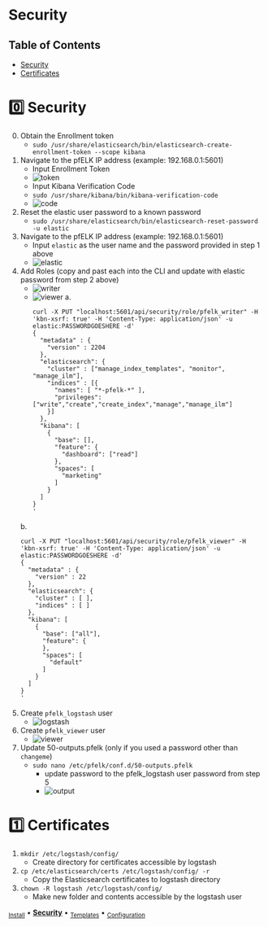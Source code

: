 # Security 
## Table of Contents
- [Security](#zero-security)
- [Certificates](#one-certificates)


# :zero: Security
  0. Obtain the Enrollment token
     - `sudo /usr/share/elasticsearch/bin/elasticsearch-create-enrollment-token --scope kibana`
  1. Navigate to the pfELK IP address (example: 192.168.0.1:5601)
     - Input Enrollment Token
     - ![token](https://github.com/pfelk/pfelk/raw/main/Images/security/enrollment%20token.png)
     - Input Kibana Verification Code
     - `sudo /usr/share/kibana/bin/kibana-verification-code`
     - ![code](https://github.com/pfelk/pfelk/raw/main/Images/security/kcode.png)
  2. Reset the elastic user password to a known password
     - `sudo /usr/share/elasticsearch/bin/elasticsearch-reset-password -u elastic`
  3. Navigate to the pfELK IP address (example: 192.168.0.1:5601)
     - Input `elastic` as the user name and the password provided in step 1 above
     - ![elastic](https://github.com/pfelk/pfelk/raw/main/Images/security/elasticlogin.png)
  4. Add Roles (copy and past each into the CLI and update with elastic password from step 2 above)
     - ![writer](https://github.com/pfelk/pfelk/raw/main/Images/security/pfelkwriter.png)
     - ![viewer](https://github.com/pfelk/pfelk/raw/main/Images/security/pfelkviewer.png)
    a. 
          ```
          curl -X PUT "localhost:5601/api/security/role/pfelk_writer" -H 'kbn-xsrf: true' -H 'Content-Type: application/json' -u elastic:PASSWORDGOESHERE -d'
          {
            "metadata" : {
              "version" : 2204
            },
            "elasticsearch": {
              "cluster" : ["manage_index_templates", "monitor", "manage_ilm"],
              "indices" : [{
                "names": [ "*-pfelk-*" ], 
                "privileges": ["write","create","create_index","manage","manage_ilm"]  
              }]
            },
            "kibana": [
              {
                "base": [],
                "feature": {
                  "dashboard": ["read"]
                },
                "spaces": [
                  "marketing"
                ]
              }
            ]
          }
          '
          ```
     b.
      ```
      curl -X PUT "localhost:5601/api/security/role/pfelk_viewer" -H 'kbn-xsrf: true' -H 'Content-Type: application/json' -u elastic:PASSWORDGOESHERE -d'
      {
        "metadata" : {
          "version" : 22
        },
        "elasticsearch": {
          "cluster" : [ ],
          "indices" : [ ]
        },
        "kibana": [
          {
            "base": ["all"],
            "feature": {
            },
            "spaces": [
              "default"
            ]
          }
        ]
      }
      '
      ```
  5. Create `pfelk_logstash` user
     - ![logstash](https://github.com/pfelk/pfelk/raw/main/Images/security/logstash_user.png)
  7. Create `pfelk_viewer` user
     - ![viewer](https://github.com/pfelk/pfelk/raw/main/Images/security/viewer_user.png)
  9. Update 50-outputs.pfelk (only if you used a password other than `changeme`)
     - `sudo nano /etc/pfelk/conf.d/50-outputs.pfelk`
       - update password to the pfelk_logstash user password from step 5
       - ![output](https://github.com/pfelk/pfelk/raw/main/Images/security/50-outputs.png)

# :one: Certificates
  1. `mkdir /etc/logstash/config/`
     - Create directory for certificates accessible by logstash
  3. `cp /etc/elasticsearch/certs /etc/logstash/config/ -r`
     - Copy the Elasticsearch certificates to logstash directory
  5. `chown -R logstash /etc/logstash/config/`
     - Make new folder and contents accessible by the logstash user

<sub>[Install](install.md)</sub> • **[Security](security.md)** • <sub>[Templates](templates.md)</sub> • <sub>[Configuration](configuration.md)</sub>
